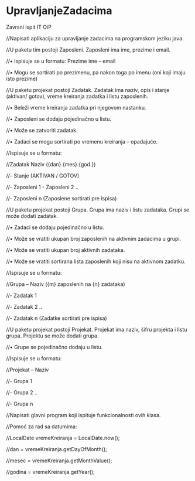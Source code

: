 # UpravljanjeZadacima
Zavrsni ispit IT OiP

//Napisati aplikaciju za upravljanje zadacima na programskom jeziku java.

//U paketu tim postoji Zaposleni. Zaposleni ima ime, prezime i email.

//• Ispisuje se u formatu: Prezime ime – email

//• Mogu se sortirati po prezimenu, pa nakon toga po imenu (oni koji imaju isto prezime)

//U paketu projekat postoji Zadatak. Zadatak ima naziv, opis i stanje (aktivan/ gotov), vreme kreiranja zadatka i listu zaposlenih.

//• Beleži vreme kreiranja zadatka pri njegovom nastanku.

//• Zaposleni se dodaju pojedinačno u listu.

//• Može se zatvoriti zadatak.

//• Zadaci se mogu sortirati po vremenu kreiranja – opadajuće.

//Ispisuje se u formatu: 

//Zadatak Naziv ({dan}.{mes}.{god.}) 

//– Stanje (AKTIVAN / GOTOV) 

//- Zaposleni 1 - Zaposleni 2 .. 

//- Zaposleni n (Zaposlene sortirati pre ispisa)

//U paketu projekat postoji Grupa. Grupa ima naziv i listu zadataka. Grupi se može dodati zadatak.

//• Zadaci se dodaju pojedinačno u listu.

//• Može se vratiti ukupan broj zaposlenih na aktivnim zadacima u grupi.

//• Može se vratiti ukupan broj aktivnih zadataka.

//• Može se vratiti sortirana lista zaposlenih koji nisu na aktivnom zadatku.

//Ispisuje se u formatu: 

//Grupa – Naziv ({m} zaposlenih na {n} zadataka) 

//- Zadatak 1 

//- Zadatak 2 .. 

//- Zadatak n (Zadatke sortirati pre ispisa)

//U paketu projekat postoji Projekat. Projekat ima naziv, šifru projekta i listu grupa. Projektu se može dodati grupa.

//• Grupe se pojedinačno dodaju u listu.

//Ispisuje se u formatu: 

//Projekat – Naziv 

//- Grupa 1 

//- Grupa 2 .. 

//- Grupa n

//Napisati glavni program koji ispituje funkcionalnosti ovih klasa.

//Pomoć za rad sa datumima:

//LocalDate vremeKreiranja = LocalDate.now();

//dan = vremeKreiranja.getDayOfMonth();

//mesec = vremeKreiranja.getMonthValue();

//godina = vremeKreiranja.getYear();
